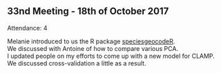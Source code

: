 33nd Meeting - 18th of October 2017
----
Attendance: 4

Melanie introduced to us the R package [speciesgeocodeR](https://github.com/azizka/speciesgeocodeR).  
We discussed with Antoine of how to compare various PCA.  
I updated people on my efforts to come up with a new model for CLAMP. We discussed cross-validation a little as a result.
